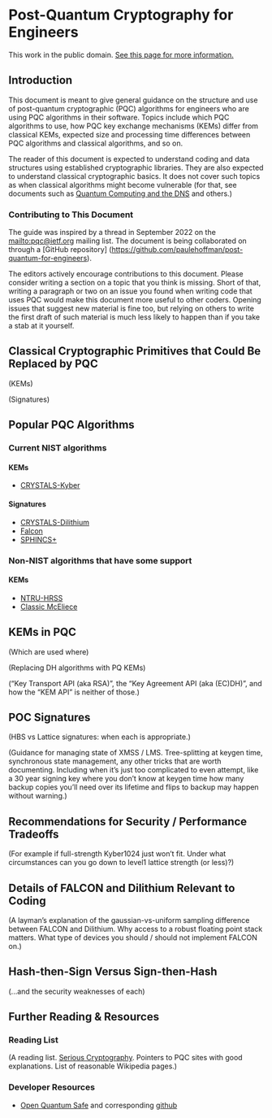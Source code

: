 # Post-Quantum Cryptography for Engineers

This work in the public domain.
[See this page for more information.](https://creativecommons.org/publicdomain/zero/1.0/)

## Introduction

This document is meant to give general guidance on the structure and use of post-quantum cryptographic (PQC) algorithms for engineers who are using PQC algorithms in their software.
Topics include which PQC algorithms to use, how PQC key exchange mechanisms (KEMs) differ from classical KEMs, expected size and processing time differences between PQC algorithms and classical algorithms, and so on.

The reader of this document is expected to understand coding and data structures using established cryptographic libraries. They are also expected to understand classical cryptographic basics.
It does not cover such topics as when classical algorithms might become vulnerable (for that, see documents such as [Quantum Computing and the DNS](https://www.icann.org/octo-031-en.pdf) and others.) 

### Contributing to This Document

The guide was inspired by a thread in September 2022 on the <mailto:pqc@ietf.org> mailing list.
The document is being collaborated on through a [GitHub repository] (https://github.com/paulehoffman/post-quantum-for-engineers).

The editors actively encourage contributions to this document.
Please consider writing a section on a topic that you think is missing.
Short of that, writing a paragraph or two on an issue you found when writing code that uses PQC would make this document more useful to other coders.
Opening issues that suggest new material is fine too, but relying on others to write the first draft of such material is much less likely to happen than if you take a stab at it yourself.

## Classical Cryptographic Primitives that Could Be Replaced by PQC

(KEMs)

(Signatures)

## Popular PQC Algorithms

### Current NIST algorithms

#### KEMs

- [CRYSTALS-Kyber](https://pq-crystals.org/kyber/)

#### Signatures

- [CRYSTALS-Dilithium](https://pq-crystals.org/dilithium/)
- [Falcon](https://falcon-sign.info/)
- [SPHINCS+](https://sphincs.org/)

### Non-NIST algorithms that have some support

#### KEMs
 - [NTRU-HRSS](https://ntru-hrss.org/)
 - [Classic McEliece](https://classic.mceliece.org/)

## KEMs in PQC

(Which are used where)

(Replacing DH algorithms with PQ KEMs)

(“Key Transport API (aka RSA)”, the “Key Agreement API (aka (EC)DH)”, and how the “KEM API” is neither of those.)

## POC Signatures

(HBS vs Lattice signatures: when each is appropriate.)

(Guidance for managing state of XMSS / LMS. Tree-splitting at keygen time, synchronous state management, any other tricks that are worth documenting. Including when it’s just too complicated to even attempt, like a 30 year signing key where you don’t know at keygen time how many backup copies you’ll need over its lifetime and flips to backup may happen without warning.)

## Recommendations for Security / Performance Tradeoffs

(For example if full-strength Kyber1024 just won’t fit. Under what circumstances can you go down to level1 lattice strength (or less)?)

## Details of FALCON and Dilithium Relevant to Coding

(A layman’s explanation of the gaussian-vs-uniform sampling difference between FALCON and Dilithium. Why access to a robust floating point stack matters. What type of devices you should / should not implement FALCON on.)

## Hash-then-Sign Versus Sign-then-Hash

(...and the security weaknesses of each)

## Further Reading & Resources

### Reading List
(A reading list. [Serious Cryptography](https://nostarch.com/seriouscrypto). Pointers to PQC sites with good explanations. List of reasonable Wikipedia pages.)

### Developer Resources

- [Open Quantum Safe](https://openquantumsafe.org/) and corresponding [github](https://github.com/open-quantum-safe)


